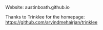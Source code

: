 Website: austinboath.github.io


Thanks to Trinklee for the homepage: https://github.com/arvindmehairjan/trinklee
